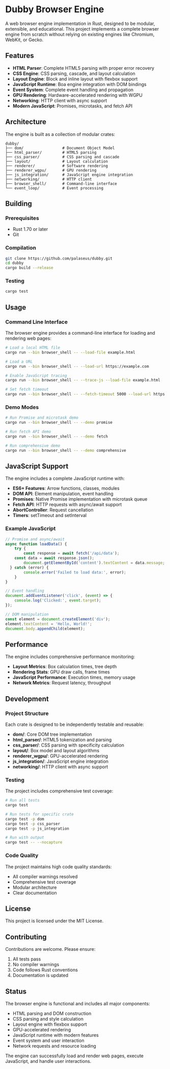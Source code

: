 # Dubby Browser Engine

A web browser engine implementation in Rust, designed to be modular, extensible, and educational. This project implements a complete browser engine from scratch without relying on existing engines like Chromium, WebKit, or Gecko.

## Features

- **HTML Parser**: Complete HTML5 parsing with proper error recovery
- **CSS Engine**: CSS parsing, cascade, and layout calculation
- **Layout Engine**: Block and inline layout with flexbox support
- **JavaScript Runtime**: Boa engine integration with DOM bindings
- **Event System**: Complete event handling and propagation
- **GPU Rendering**: Hardware-accelerated rendering with WGPU
- **Networking**: HTTP client with async support
- **Modern JavaScript**: Promises, microtasks, and fetch API

## Architecture

The engine is built as a collection of modular crates:

```
dubby/
├── dom/                 # Document Object Model
├── html_parser/         # HTML5 parsing
├── css_parser/          # CSS parsing and cascade
├── layout/              # Layout calculation
├── renderer/            # Software rendering
├── renderer_wgpu/       # GPU rendering
├── js_integration/      # JavaScript engine integration
├── networking/          # HTTP client
├── browser_shell/       # Command-line interface
└── event_loop/          # Event processing
```

## Building

### Prerequisites

- Rust 1.70 or later
- Git

### Compilation

```bash
git clone https://github.com/palaseus/dubby.git
cd dubby
cargo build --release
```

### Testing

```bash
cargo test
```

## Usage

### Command Line Interface

The browser engine provides a command-line interface for loading and rendering web pages:

```bash
# Load a local HTML file
cargo run --bin browser_shell -- --load-file example.html

# Load a URL
cargo run --bin browser_shell -- --load-url https://example.com

# Enable JavaScript tracing
cargo run --bin browser_shell -- --trace-js --load-file example.html

# Set fetch timeout
cargo run --bin browser_shell -- --fetch-timeout 5000 --load-url https://example.com
```

### Demo Modes

```bash
# Run Promise and microtask demo
cargo run --bin browser_shell -- --demo promise

# Run fetch API demo
cargo run --bin browser_shell -- --demo fetch

# Run comprehensive demo
cargo run --bin browser_shell -- --demo comprehensive
```

## JavaScript Support

The engine includes a complete JavaScript runtime with:

- **ES6+ Features**: Arrow functions, classes, modules
- **DOM API**: Element manipulation, event handling
- **Promises**: Native Promise implementation with microtask queue
- **Fetch API**: HTTP requests with async/await support
- **AbortController**: Request cancellation
- **Timers**: setTimeout and setInterval

### Example JavaScript

```javascript
// Promise and async/await
async function loadData() {
    try {
        const response = await fetch('/api/data');
    const data = await response.json();
        document.getElementById('content').textContent = data.message;
  } catch (error) {
        console.error('Failed to load data:', error);
    }
}

// Event handling
document.addEventListener('click', (event) => {
    console.log('Clicked:', event.target);
});

// DOM manipulation
const element = document.createElement('div');
element.textContent = 'Hello, World!';
document.body.appendChild(element);
```

## Performance

The engine includes comprehensive performance monitoring:

- **Layout Metrics**: Box calculation times, tree depth
- **Rendering Stats**: GPU draw calls, frame times
- **JavaScript Performance**: Execution times, memory usage
- **Network Metrics**: Request latency, throughput

## Development

### Project Structure

Each crate is designed to be independently testable and reusable:

- **dom/**: Core DOM tree implementation
- **html_parser/**: HTML5 tokenization and parsing
- **css_parser/**: CSS parsing with specificity calculation
- **layout/**: Box model and layout algorithms
- **renderer_wgpu/**: GPU-accelerated rendering
- **js_integration/**: JavaScript engine integration
- **networking/**: HTTP client with async support

### Testing

The project includes comprehensive test coverage:

```bash
# Run all tests
cargo test

# Run tests for specific crate
cargo test -p dom
cargo test -p css_parser
cargo test -p js_integration

# Run with output
cargo test -- --nocapture
```

### Code Quality

The project maintains high code quality standards:

- All compiler warnings resolved
- Comprehensive test coverage
- Modular architecture
- Clear documentation

## License

This project is licensed under the MIT License.

## Contributing

Contributions are welcome. Please ensure:

1. All tests pass
2. No compiler warnings
3. Code follows Rust conventions
4. Documentation is updated

## Status

The browser engine is functional and includes all major components:

- HTML parsing and DOM construction
- CSS parsing and style calculation
- Layout engine with flexbox support
- GPU-accelerated rendering
- JavaScript runtime with modern features
- Event system and user interaction
- Network requests and resource loading

The engine can successfully load and render web pages, execute JavaScript, and handle user interactions.
